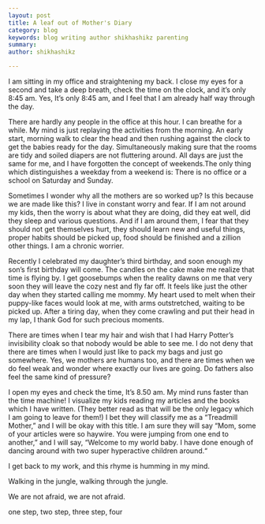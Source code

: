 ```yaml
---
layout: post
title: A leaf out of Mother's Diary
category: blog
keywords: blog writing author shikhashikz parenting
summary: 
author: shikhashikz

---
```


I am sitting in my office and straightening my back. I close my eyes for a second and take a deep breath, check the time on the clock, and it’s only 8:45 am. Yes, It’s only 8:45 am, and I feel that I am already half way through the day.

There are hardly any people in the office at this hour. I can breathe for a while. My mind is just replaying the activities from the morning. An early start, morning walk to clear the head and then rushing against the clock to get the babies ready for the day. Simultaneously making sure that the rooms are tidy and soiled diapers are not fluttering around. All days are just the same for me, and I have forgotten the concept of weekends.The only thing which distinguishes a weekday from a weekend is: There is no office or a school on Saturday and Sunday.

Sometimes I wonder why all the mothers are so worked up? Is this because we are made like this? I live in constant worry and fear. If I am not around my kids, then the worry is about what they are doing, did they eat well, did they sleep and various questions. And if I am around them, I fear that they should not get themselves hurt, they should learn new and useful things, proper habits should be picked up, food should be finished and a zillion other things. I am a chronic worrier.

Recently I celebrated my daughter’s third birthday, and soon enough my son’s first birthday will come. The candles on the cake make me realize that time is flying by. I get goosebumps when the reality dawns on me that very soon they will leave the cozy nest and fly far off. It feels like just the other day when they started calling me mommy. My heart used to melt when their puppy-like faces would look at me, with arms outstretched, waiting to be picked up. After a tiring day, when they come crawling and put their head in my lap, I thank God for such precious moments.

There are times when I tear my hair and wish that I had Harry Potter’s invisibility cloak so that nobody would be able to see me. I do not deny that there are times when I would just like to pack my bags and just go somewhere. Yes, we mothers are humans too, and there are times when we do feel weak and wonder where exactly our lives are going. Do fathers also feel the same kind of pressure?

I open my eyes and check the time, It’s 8.50 am. My mind runs faster than the time machine! I visualize my kids reading my articles and the books which I have written. (They better read as that will be the only legacy which I am going to leave for them!) I bet they will classify me as a “Treadmill Mother,” and I will be okay with this title. I am sure they will say “Mom, some of your articles were so haywire. You were jumping from one end to another,” and I will say, “Welcome to my world baby. I have done enough of dancing around with two super hyperactive children around.“

I get back to my work, and this rhyme is humming in my mind.

Walking in the jungle, walking through the jungle.

We are not afraid, we are not afraid.

one step, two step, three step, four
